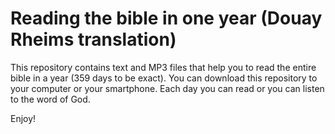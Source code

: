 # Reading the bible in one year (Douay Rheims translation)

This repository contains text and MP3 files that help you to read 
the entire bible in a year (359 days to be exact). 
You can download this repository to your computer or your smartphone.
Each day you can read or you can listen to the word of God.

Enjoy!
